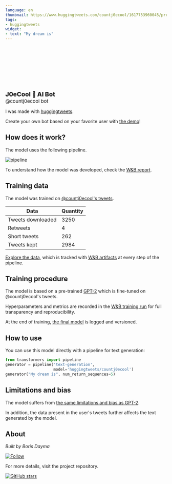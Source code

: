 ```yaml
---
language: en
thumbnail: https://www.huggingtweets.com/countj0ecool/1617753960045/predictions.png
tags:
- huggingtweets
widget:
- text: "My dream is"
---
```


<div>
<div style="width: 132px; height:132px; border-radius: 50%; background-size: cover; background-image: url('https://pbs.twimg.com/profile_images/1336840815818235905/dZGaXBpZ_400x400.jpg')">
</div>
<div style="margin-top: 8px; font-size: 19px; font-weight: 800">J0eCool 🤖 AI Bot </div>
<div style="font-size: 15px">@countj0ecool bot</div>
</div>

I was made with [huggingtweets](https://github.com/borisdayma/huggingtweets).

Create your own bot based on your favorite user with [the demo](https://colab.research.google.com/github/borisdayma/huggingtweets/blob/master/huggingtweets-demo.ipynb)!

## How does it work?

The model uses the following pipeline.

![pipeline](https://github.com/borisdayma/huggingtweets/blob/master/img/pipeline.png?raw=true)

To understand how the model was developed, check the [W&B report](https://wandb.ai/wandb/huggingtweets/reports/HuggingTweets-Train-a-Model-to-Generate-Tweets--VmlldzoxMTY5MjI).

## Training data

The model was trained on [@countj0ecool's tweets](https://twitter.com/countj0ecool).

| Data | Quantity |
| --- | --- |
| Tweets downloaded | 3250 |
| Retweets | 4 |
| Short tweets | 262 |
| Tweets kept | 2984 |

[Explore the data](https://wandb.ai/wandb/huggingtweets/runs/190fgqpe/artifacts), which is tracked with [W&B artifacts](https://docs.wandb.com/artifacts) at every step of the pipeline.

## Training procedure

The model is based on a pre-trained [GPT-2](https://huggingface.co/gpt2) which is fine-tuned on @countj0ecool's tweets.

Hyperparameters and metrics are recorded in the [W&B training run](https://wandb.ai/wandb/huggingtweets/runs/ecnl4cfv) for full transparency and reproducibility.

At the end of training, [the final model](https://wandb.ai/wandb/huggingtweets/runs/ecnl4cfv/artifacts) is logged and versioned.

## How to use

You can use this model directly with a pipeline for text generation:

```python
from transformers import pipeline
generator = pipeline('text-generation',
                     model='huggingtweets/countj0ecool')
generator("My dream is", num_return_sequences=5)
```

## Limitations and bias

The model suffers from [the same limitations and bias as GPT-2](https://huggingface.co/gpt2#limitations-and-bias).

In addition, the data present in the user's tweets further affects the text generated by the model.

## About

*Built by Boris Dayma*

[![Follow](https://img.shields.io/twitter/follow/borisdayma?style=social)](https://twitter.com/intent/follow?screen_name=borisdayma)

For more details, visit the project repository.

[![GitHub stars](https://img.shields.io/github/stars/borisdayma/huggingtweets?style=social)](https://github.com/borisdayma/huggingtweets)
